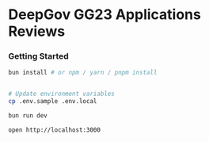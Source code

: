 # DeepGov GG23 Applications Reviews

### Getting Started

```sh
bun install # or npm / yarn / pnpm install


# Update environment variables
cp .env.sample .env.local

bun run dev

open http://localhost:3000
```
